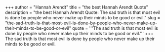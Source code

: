 +++
author = "Hannah Arendt"
title = "the best Hannah Arendt Quote"
description = "the best Hannah Arendt Quote: The sad truth is that most evil is done by people who never make up their minds to be good or evil."
slug = "the-sad-truth-is-that-most-evil-is-done-by-people-who-never-make-up-their-minds-to-be-good-or-evil"
quote = '''The sad truth is that most evil is done by people who never make up their minds to be good or evil.'''
+++
The sad truth is that most evil is done by people who never make up their minds to be good or evil.
